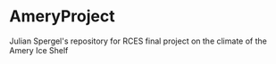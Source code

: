 # AmeryProject
Julian Spergel's repository for RCES final project on the climate of the Amery Ice Shelf
